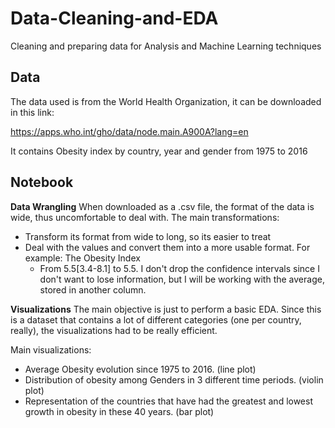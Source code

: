 # Data-Cleaning-and-EDA
Cleaning and preparing data for Analysis and Machine Learning techniques


## Data
The data used is from the World Health Organization, it can be downloaded in this link:

https://apps.who.int/gho/data/node.main.A900A?lang=en

It contains Obesity index  by country, year and gender from 1975 to 2016

## Notebook

**Data Wrangling**
When downloaded as a .csv file, the format of the data is wide, thus uncomfortable to deal with. The main transformations:

- Transform its format from wide to long, so its easier to treat
- Deal with the values and convert them into a more usable format. For example: The Obesity Index
  - From 5.5[3.4-8.1] to 5.5. I don't drop the confidence intervals since I don't want to lose information, but I will be working with the average, stored in another column.
  
**Visualizations**
The main objective is just to perform a basic EDA. Since this is a dataset that contains a lot of different categories (one per country, really), the visualizations had to be really efficient.

Main visualizations:
- Average Obesity evolution since 1975 to 2016. (line plot)
- Distribution of obesity among Genders in 3 different time periods. (violin plot)
- Representation of the countries that have had the greatest and lowest growth in obesity in these 40 years. (bar plot)
